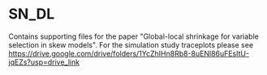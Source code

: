 # SN_DL
Contains supporting files for the paper "Global-local shrinkage for variable selection in skew models".
For the simulation study traceplots please see https://drive.google.com/drive/folders/1YcZhIHn8Rb8-8uENl86uFEsItU-jqEZs?usp=drive_link
